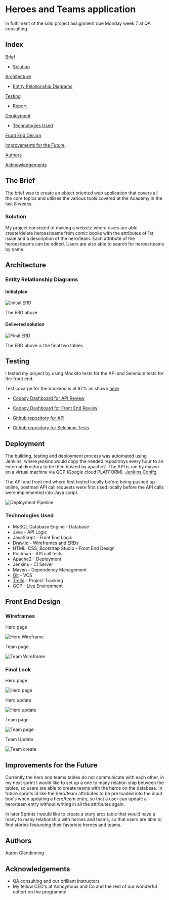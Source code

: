 # Heroes and Teams application 

In fulfilment of the solo project assignment due Monday week 7 at QA consulting.

## Index
[Brief](#brief)
   * [Solution](#solution)
   
[Architecture](#architecture)
   * [Entity Relationship Diagrams](#erd)
	
[Testing](#testing)
   * [Report](#report)

     
[Deployment](#depl)
   * [Technologies Used](#tech)
     
[Front End Design](#FE)

[Improvements for the Future](#improve)

[Authors](#auth)

[Acknowledgements](#ack)

<a name="brief"></a>
## The Brief

The brief was to create an object oriented web application that covers all the core topics and utilises the various tools covered at the Academy in the last 8 weeks.

<a name="solution"></a>
### Solution

My project consisted of making a website where users are able create/delete heroes/teams from comic books with the 
attributes of 1st issue and a description of the hero/team. Each attribute of the heroes/teams can be edited. Users are also able to
search for heroes/teams by name.

<a name="architecture"></a>
## Architecture
<a name="erd"></a>
### Entity Relationship Diagrams
#### Initial plan
![Initial ERD](/images/initialERD.jpg)

The ERD above 

#### Delivered solution
![Final ERD](/images/finalERD.jpg)

The ERD above is the final two tables 
<a name="testing"></a>
## Testing

I tested my project by using Mockito tests for the API and Selenium tests for the front end.

Test covarge for the backend is at 97% as shown [here](/images/coverage97.jpg)
*   [Codacy Dashboard for API Review](https://app.codacy.com/manual/AaronGlen/SoloProjSpringApp/dashboard)

*   [Codacy Dashboard for Front End Review](https://app.codacy.com/manual/AaronGlen/SoloProjFrontEnd/dashboard)

*   [Github repository for API](https://github.com/AaronGlen/SoloProjSpringApp/tree/master)

*   [Github repository for Selenium Tests](https://github.com/AaronGlen/SeleniumTestsSoloProj)
<a name="depl"></a>
## Deployment

The building, testing and deployment process was automated using Jenkins, where jenkins would copy the needed repositroys every hour to an external directory to be then hosted by apache2. The API is ran by maven on a virtual machine via GCP (Google cloud PLATFORM).
[Jenkins Conifg](images/jenkins.jpg).

The API and front end where first tested locally before being pushed up online, postman API call requests were first used locally before the API calls were implemented into Java script.



![Deployment Pipeline](/images/ciPipeLine.jpeg)
<a name="tech"></a>
### Technologies Used

*   MySQL Database Engine - Database
*   Java - API Logic
*   JavaScript - Front End Logic
*   Draw.io - Wireframes and ERDs
*   HTML, CSS, Bootstrap Studio - Front End Design
*   Postman - API call tests
*   Apache2 - Deployment
*   Jenkins - CI Server
*   Maven - Dependency Management
*   [Git](https://github.com/AaronGlen/SoloProjFrontEnd.git) - VCS
*   [Trello](https://trello.com/b/pVnNall5/hero-team) - Project Tracking
*   GCP - Live Environment


<a name="FE"></a>
## Front End Design
### Wireframes
Hero page

![Hero Wireframe](/images/heroTable.jpg)

Team page

![Team Wireframe](/images/teamTable.jpg)

### Final Look
Hero page

![Hero page](/images/endHeroTable.jpg)

Hero update

![Hero update](/images/endUpdateHero.jpg)

Team page

![Team page](/images/endTeamTable.jpg)

Team Update

![Team create](/images/endCreateTeam.jpg)

<a name="improve"></a>
## Improvements for the Future

Currently the hero and teams tables do not communicate with each other, in my next sprint I would like to set up a one to many relation ship between the tables, so users are able to create teams with the heros on the database. In future sprints id like the hero/team attributes to be pre loaded into the input box's when updating a hero/team entry, so that a user can update a hero/team entry without writing in all the attributes again.

In later Sprints i would like to create a story arcs table that would have a many to many relationship with heroes and teams, so that users are able to find stories featureing their favoriote heroes and teams. 




<a name="auth"></a>
## Authors

Aaron Glendinning

<a name="ack"></a>
## Acknowledgements

* QA consulting and our brilliant instructors
* My fellow CEO's at Annoymous and Co and the rest of our wonderful cohort on the programme



